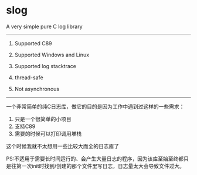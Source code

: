 # slog
A very simple pure C log library

------------------------------

1. Supported C89
2. Supported Windows and Linux
3. Supported log stacktrace
4. thread-safe

5. Not asynchronous

------------------------------

一个非常简单的纯C日志库，做它的目的是因为工作中遇到过这样的一些需求：  

1. 只是一个很简单的小项目
2. 支持C89
3. 需要的时候可以打印调用堆栈

这个时候我就不太想用一些比较大而全的日志库了  
  
PS:不适用于需要长时间运行的、会产生大量日志的程序，因为该库至始至终都只是往第一次init时找到/创建的那个文件里写日志，日志量太大会导致文件过大。  

